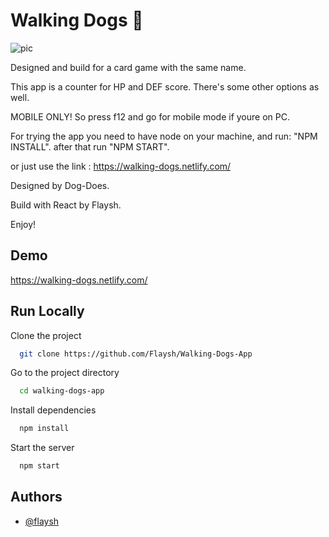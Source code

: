 
# Walking Dogs 🐶 

![pic](https://i.imgur.com/3HARyy7.png)

Designed and build for a card game with the same name.

This app is a counter for HP and DEF score.
There's some other options as well.

MOBILE ONLY!
So press f12 and go for mobile mode if youre on PC.

For trying the app you need to have node on your machine,
and run: "NPM INSTALL".
after that run "NPM START".

or just use the link : https://walking-dogs.netlify.com/

Designed by Dog-Does.

Build with React by Flaysh.

Enjoy!

## Demo

https://walking-dogs.netlify.com/

## Run Locally

Clone the project

```bash
  git clone https://github.com/Flaysh/Walking-Dogs-App
```

Go to the project directory

```bash
  cd walking-dogs-app
```

Install dependencies

```bash
  npm install
```

Start the server

```bash
  npm start
```


## Authors

- [@flaysh](https://www.github.com/flaysh)

